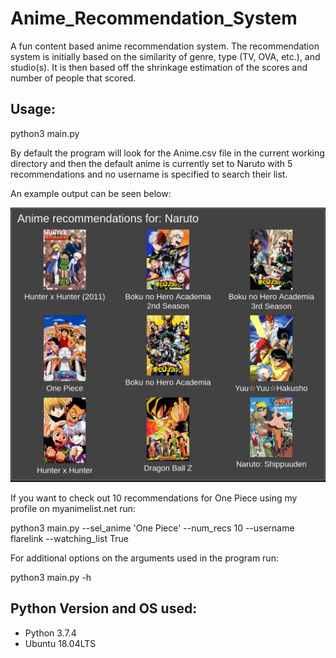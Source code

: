 # Anime_Recommendation_System
A fun content based anime recommendation system. The recommendation system is initially based on the similarity of genre, type (TV, OVA, etc.), and studio(s). It is then based off the shrinkage estimation of the scores and number of people that scored. 

Usage:
-------------

python3 main.py

By default the program will look for the Anime.csv file in the current working directory and then the default anime is currently set to Naruto with 5 recommendations and no username is specified to search their list.

An example output can be seen below:

![Output Image](anime_recs.png)

If you want to check out 10 recommendations for One Piece using my profile on myanimelist.net run:

python3 main.py --sel_anime 'One Piece' --num_recs 10 --username flarelink --watching_list True 

For additional options on the arguments used in the program run:

python3 main.py -h


Python Version and OS used:
--------------
- Python 3.7.4
- Ubuntu 18.04LTS 
